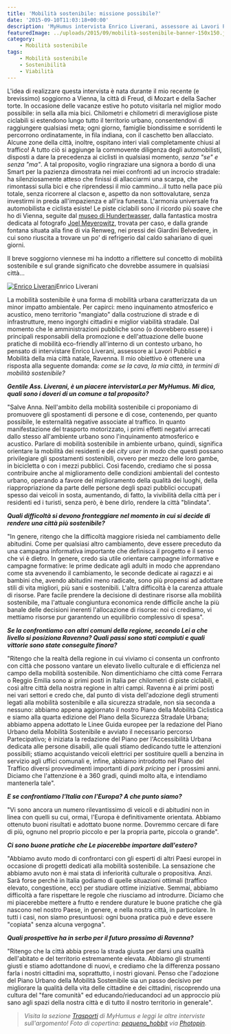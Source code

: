 ```yaml
---
title: 'Mobilità sostenibile: missione possibile?'
date: '2015-09-10T11:03:18+00:00'
description: 'MyHumus intervista Enrico Liverani, assessore ai Lavori Pubblici e Mobilità di Ravenna, sul tema della mobilità sostenibile.'
featuredImage: ../uploads/2015/09/mobilità-sostenibile-banner-150x150.jpg
category:
    - Mobilità sostenibile
tags:
    - Mobilità sostenibile
    - Sostenibilità
    - Viabilità
---
```



L'idea di realizzare questa intervista è nata durante il mio recente (e brevissimo) soggiorno a Vienna, la città di Freud, di Mozart e della Sacher torte. In occasione delle vacanze estive ho potuto visitarla nel miglior modo possibile: in sella alla mia bici.
Chilometri e chilometri di meravigliose piste ciclabili si estendono lungo tutto il territorio urbano, consentendovi di raggiungere qualsiasi meta; ogni giorno, famiglie biondissime e sorridenti le percorrono ordinatamente, in fila indiana, con il caschetto ben allacciato. Alcune zone della città, inoltre, ospitano interi viali completamente chiusi al traffico!
A tutto ciò si aggiunge la commovente diligenza degli automobilisti, disposti a dare la precedenza ai ciclisti in qualsiasi momento, *senza "se" e senza "ma"*. A tal proposito, voglio ringraziare una signora a bordo di una Smart per la pazienza dimostrata nei miei confronti ad un incrocio stradale: ha silenziosamente atteso che finissi di allacciarmi una scarpa, che rimontassi sulla bici e che riprendessi il mio cammino...il tutto nella pace più totale, senza ricorrere al clacson e, aspetto da non sottovalutare, senza investirmi in preda all'impazienza e all'ira funesta.
L'armonia universale fra automobilista e ciclista esiste!
Le piste ciclabili sono il ricordo più soave che ho di Vienna, seguite dal [museo di Hundertwasser](https://www.kunsthauswien.com/en/museum), dalla fantastica mostra dedicata al fotografo [Joel Meyerowitz](http://www.joelmeyerowitz.com), trovata per caso, e dalla grande fontana situata alla fine di via Renweg, nei pressi dei Giardini Belvedere, in cui sono riuscita a trovare un po' di refrigerio dal caldo sahariano di quei giorni.

Il breve soggiorno viennese mi ha indotto a riflettere sul concetto di mobilità sostenibile e sul grande significato che dovrebbe assumere in qualsiasi città...

[![Enrico Liverani](../uploads/2015/09/Enrico-Liverani-239x300.jpg)](https://myhumus.com/wp-content/uploads/2015/09/Enrico-Liverani.jpg)Enrico Liverani

La mobilità sostenibile è una forma di mobilità urbana caratterizzata da un minor impatto ambientale. Per capirci: meno inquinamento atmosferico e acustico, meno territorio "mangiato" dalla costruzione di strade e di infrastrutture, meno ingorghi cittadini e miglior viabilità stradale.
Dal momento che le amministrazioni pubbliche sono (o dovrebbero essere) i principali responsabili della promozione e dell'attuazione delle buone pratiche di mobilità eco-friendly all'interno di un contesto urbano, ho pensato di intervistare Enrico Liverani, assessore ai Lavori Pubblici e Mobilità della mia città natale, Ravenna.
Il mio obiettivo è ottenere una risposta alla seguente domanda: *come se la cava, la mia città, in termini di mobilità sostenibile?*

***Gentile Ass. Liverani, è un piacere intervistarLa per MyHumus. Mi dica, quali sono i doveri di un comune a tal proposito?***

"Salve Anna. Nell'ambito della mobilità sostenibile ci proponiamo di promuovere gli spostamenti di persone e di cose, contenendo, per quanto possibile, le esternalità negative associate al traffico.
In quanto manifestazione del trasporto motorizzato, i primi effetti negativi arrecati dallo stesso all'ambiente urbano sono l'inquinamento atmosferico e acustico.
Parlare di mobilità sostenibile in ambiente urbano, quindi, significa orientare la mobilità dei residenti e dei *city user* in modo che questi possano privilegiare gli spostamenti sostenibili, ovvero per mezzo delle loro gambe, in bicicletta o con i mezzi pubblici.
Così facendo, crediamo che si possa contribuire anche al miglioramento delle condizioni ambientali del contesto urbano, operando a favore del miglioramento della qualità dei luoghi, della riappropriazione da parte delle persone degli spazi pubblici occupati spesso dai veicoli in sosta, aumentando, di fatto, la vivibilità della città per i residenti ed i turisti, senza però, è bene dirlo, rendere la città "blindata".

***Quali difficoltà si devono fronteggiare nel momento in cui si decide di rendere una città più sostenibile?***

"In genere, ritengo che la difficoltà maggiore risieda nel cambiamento delle abitudini.
Come per qualsiasi altro cambiamento, deve essere preceduto da una campagna informativa importante che definisca il progetto e il senso che vi è dietro.
In genere, credo sia utile orientare campagne informative e campagne formative: le prime dedicate agli adulti in modo che apprendano come sta avvenendo il cambiamento, le seconde dedicate ai ragazzi e ai bambini che, avendo abitudini meno radicate, sono più propensi ad adottare stili di vita migliori, più sani e sostenibili.
L'altra difficoltà è la carenza attuale di risorse. Pare facile prendere la decisione di destinare risorse alla mobilità sostenibile, ma l'attuale congiuntura economica rende difficile anche la più banale delle decisioni inerenti l'allocazione di risorse: noi ci crediamo, vi mettiamo risorse pur garantendo un equilibrio complessivo di spesa".

***Se la confrontiamo con altri comuni della regione, secondo Lei a che livello si posiziona Ravenna? Quali passi sono stati compiuti e quali vittorie sono state conseguite finora?***

"Ritengo che la realtà della regione in cui viviamo ci consenta un confronto con città che possono vantare un elevato livello culturale e di efficienza nel campo della mobilità sostenibile.
Non dimentichiamo che città come Ferrara o Reggio Emilia sono ai primi posti in Italia per chilometri di piste ciclabili, e così altre città della nostra regione in altri campi.
Ravenna è ai primi posti nei vari settori e credo che, dal punto di vista dell'adozione degli strumenti legati alla mobilità sostenibile e alla sicurezza stradale, non sia seconda a nessuno: abbiamo appena aggiornato il nostro Piano della Mobilità Ciclistica e siamo alla quarta edizione del Piano della Sicurezza Stradale Urbana; abbiamo appena adottato le Linee Guida europee per la redazione del Piano Urbano della Mobilità Sostenibile e avviato il necessario percorso Partecipativo; è iniziata la redazione del Piano per l'Accessibilità Urbana dedicata alle persone disabili, alle quali stiamo dedicando tutte le attenzioni possibili; stiamo acquistando veicoli elettrici per sostituire quelli a benzina in servizio agli uffici comunali e, infine, abbiamo introdotto nel Piano del Traffico diversi provvedimenti importanti di *park pricing* per i prossimi anni.
Diciamo che l'attenzione è a 360 gradi, quindi molto alta, e intendiamo mantenerla tale".

***E se confrontiamo l'Italia con l'Europa? A che punto siamo?***

"Vi sono ancora un numero rilevantissimo di veicoli e di abitudini non in linea con quelli su cui, ormai, l'Europa è definitivamente orientata.
Abbiamo ottenuto buoni risultati e adottato buone norme. Dovremmo cercare di fare di più, ognuno nel proprio piccolo e per la propria parte, piccola o grande".

***Ci sono buone pratiche che Le piacerebbe importare dall'estero?***

"Abbiamo avuto modo di confrontarci con gli esperti di altri Paesi europei in occasione di progetti dedicati alla mobilità sostenibile.
La sensazione che abbiamo avuto non è mai stata di inferiorità culturale o propositiva. Anzi. Sarà forse perché in Italia godiamo di quelle situazioni ottimali (traffico elevato, congestione, ecc) per studiare ottime iniziative. Semmai, abbiamo difficoltà a fare rispettare le regole che riusciamo ad introdurre.
Diciamo che mi piacerebbe mettere a frutto e rendere durature le buone pratiche che già nascono nel nostro Paese, in genere, e nella nostra città, in particolare.
In tutti i casi, non siamo presuntuosi: ogni buona pratica può e deve essere "copiata" senza alcuna vergogna".

***Quali prospettive ha in serbo per il futuro prossimo di Ravenna?***

"Ritengo che la città abbia preso la strada giusta per darsi una qualità dell'abitato e del territorio estremamente elevata.
Abbiamo gli strumenti giusti e stiamo adottandone di nuovi, e crediamo che la differenza possano farla i nostri cittadini ma, soprattutto, i nostri giovani.
Penso che l'adozione del Piano Urbano della Mobilità Sostenibile sia un passo decisivo per migliorare la qualità della vita delle cittadine e dei cittadini, riscoprendo una cultura del "fare comunità" ed educando/rieducandoci ad un approccio più sano agli spazi della nostra città e di tutto il nostro territorio in generale".

> *Visita la sezione [Trasporti](https://myhumus.com/category/trasporti-2/) di MyHumus e leggi le altre interviste sull'argomento!
> Foto di copertina: [pequeno\_hobbit](http://www.flickr.com/photos/111707895@N07/11591727103) via [Photopin](http://photopin.com).*

